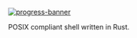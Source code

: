 [![progress-banner](https://backend.codecrafters.io/progress/shell/0b0c8cd0-ae6e-4356-b29f-39bfbc5f0f60)](https://app.codecrafters.io/users/codecrafters-bot?r=2qF)

POSIX compliant shell written in Rust.
